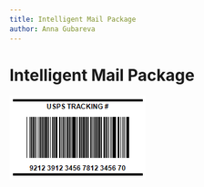 ```yaml
---
title: Intelligent Mail Package
author: Anna Gubareva
---
```

# Intelligent Mail Package

![](../../../../../images/eurd-win-bar-code-intelligent-mail-package.png)